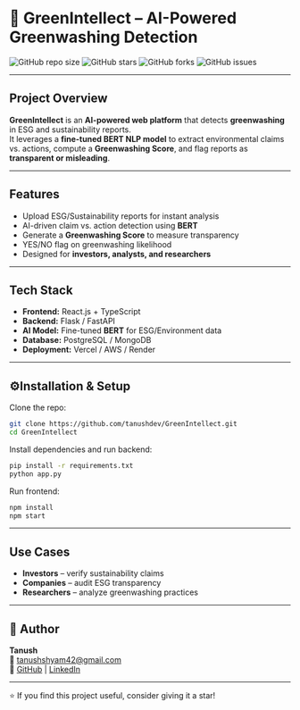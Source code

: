 # 🌿 GreenIntellect – AI-Powered Greenwashing Detection

![GitHub repo size](https://img.shields.io/github/repo-size/tanushdev/GreenIntellect)
![GitHub stars](https://img.shields.io/github/stars/tanushdev/GreenIntellect?style=social)
![GitHub forks](https://img.shields.io/github/forks/tanushdev/GreenIntellect?style=social)
![GitHub issues](https://img.shields.io/github/issues/tanushdev/GreenIntellect)

---

## Project Overview
**GreenIntellect** is an **AI-powered web platform** that detects **greenwashing** in ESG and sustainability reports.  
It leverages a **fine-tuned BERT NLP model** to extract environmental claims vs. actions, compute a **Greenwashing Score**, and flag reports as **transparent or misleading**.  

---

## Features
- Upload ESG/Sustainability reports for instant analysis  
- AI-driven claim vs. action detection using **BERT**  
- Generate a **Greenwashing Score** to measure transparency  
- YES/NO flag on greenwashing likelihood  
- Designed for **investors, analysts, and researchers**  

---

## Tech Stack
- **Frontend:** React.js + TypeScript  
- **Backend:** Flask / FastAPI  
- **AI Model:** Fine-tuned **BERT** for ESG/Environment data  
- **Database:** PostgreSQL / MongoDB  
- **Deployment:** Vercel / AWS / Render  

---

## ⚙Installation & Setup
Clone the repo:
```bash
git clone https://github.com/tanushdev/GreenIntellect.git
cd GreenIntellect
```

Install dependencies and run backend:
```bash
pip install -r requirements.txt
python app.py
```

Run frontend:
```bash
npm install
npm start
```

---

## Use Cases
- **Investors** – verify sustainability claims  
- **Companies** – audit ESG transparency  
- **Researchers** – analyze greenwashing practices  

---

## 👤 Author
**Tanush**  
📧 tanushshyam42@gmail.com  
🔗 [GitHub](https://github.com/tanushdev) | [LinkedIn](https://www.linkedin.com/in/tanushshyam/)  

---
⭐ If you find this project useful, consider giving it a star!
